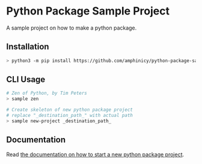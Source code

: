 # Python Package Sample Project

A sample project on how to make a python package. 

## Installation

```bash
> python3 -m pip install https://github.com/amphinicy/python-package-sample-project/archive/master.zip
```

## CLI Usage

```bash
# Zen of Python, by Tim Peters
> sample zen

# Create skeleton of new python package project
# replace "_destination_path_" with actual path
> sample new-project _destination_path_
```

## Documentation

Read [the documentation on how to start a new python package project](https://pm.amphinicy.com/confluence/display/AT/Creating+Python+Library+Repository).
